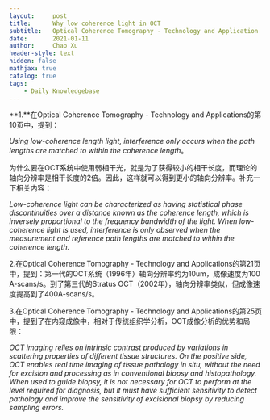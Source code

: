 ```yaml
---
layout:     post
title:      Why low coherence light in OCT
subtitle:   Optical Coherence Tomography - Technology and Application
date:       2021-01-11
author:     Chao Xu
header-style: text
hidden: false
mathjax: true
catalog: true
tags:
    - Daily Knowledgebase
---
```


**1.**在Optical Coherence Tomography - Technology and Applications的第10页中，提到：

*Using low-coherence length light, interference only occurs when the path lengths are matched to within the coherence length*。

为什么要在OCT系统中使用弱相干光，就是为了获得较小的相干长度，而理论的轴向分辨率是相干长度的2倍。因此，这样就可以得到更小的轴向分辨率。补充一下相关内容：

*Low-coherence light can be characterized as having statistical phase discontinuities over a distance known as the coherence length, which is inversely proportional to the frequency bandwidth of the light. When low-coherence light is used, interference is only observed when the measurement and reference path lengths are matched to within the coherence length.*

2.在Optical Coherence Tomography - Technology and Applications的第21页中，提到：第一代的OCT系统（1996年）轴向分辨率约为10um，成像速度为100 A-scans/s。到了第三代的Stratus OCT（2002年），轴向分辨率类似，但成像速度提高到了400A-scans/s。

3.在Optical Coherence Tomography - Technology and Applications的第25页中，提到了在内窥成像中，相对于传统组织学分析，OCT成像分析的优势和局限：

*OCT imaging relies on intrinsic contrast produced by variations in scattering properties of different tissue structures. On the positive side, OCT enables real time imaging of tissue pathology in situ, without the need for excision and processing as in conventional biopsy and histopathology. When used to guide biopsy, it is not necessary for OCT to perform at the level required for diagnosis, but it must have sufficient sensitivity to detect pathology and improve the sensitivity of excisional biopsy by reducing sampling errors.*

